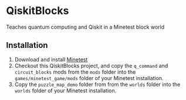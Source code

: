 # QiskitBlocks
Teaches quantum computing and Qiskit in a Minetest block world

## Installation
1. Download and install [Minetest](https://www.minetest.net/)
1. Checkout this QiskitBlocks project, and copy the `q_command` and `circuit_blocks` mods from the `mods` folder into the `games/minetest_game/mods` folder of your Minetest installation.
1. Copy the `puzzle_map_demo` folder from from the `worlds` folder into the `worlds` folder of your Minetest installation.